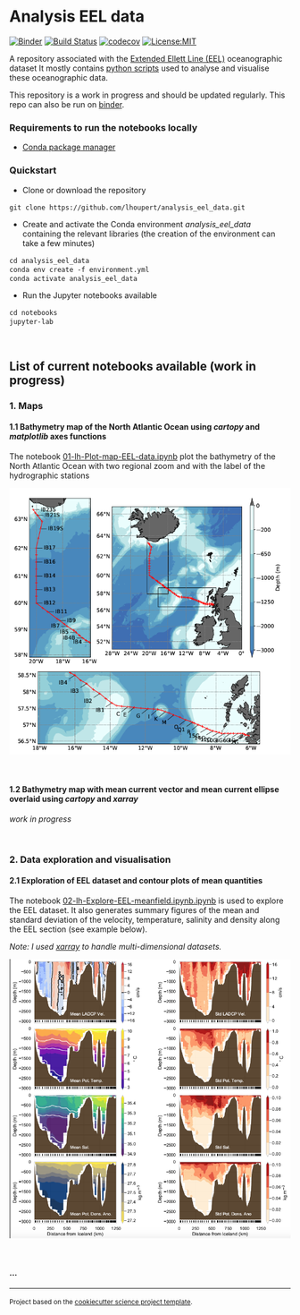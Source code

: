 Analysis EEL data
==============================
[![Binder](https://mybinder.org/badge_logo.svg)](https://mybinder.org/v2/gh/lhoupert/analysis_eel_data/master?filepath=notebooks)
[![Build Status](https://travis-ci.com/lhoupert/analysis_eel_data.svg?branch=master)](https://travis-ci.com/lhoupert/analysis_eel_data)
[![codecov](https://codecov.io/gh/lhoupert/analysis_eel_data/branch/master/graph/badge.svg)](https://codecov.io/gh/lhoupert/analysis_eel_data)
[![License:MIT](https://img.shields.io/badge/License-MIT-lightgray.svg?style=flt-square)](https://opensource.org/licenses/MIT)

A repository associated with the [Extended Ellett Line (EEL)](https://projects.noc.ac.uk/ExtendedEllettLine/)  oceanographic dataset  It mostly contains [python scripts](https://mybinder.org/v2/gh/lhoupert/analysis_eel_data/master?filepath=notebooks)  used to analyse and visualise these oceanographic data.


This repository is a work in progress and should be updated regularly. This repo can also be run on [binder](https://mybinder.org/v2/gh/lhoupert/analysis_eel_data/master/notebooks).

### Requirements to run the notebooks locally
 - [Conda package manager](https://conda.io/en/latest/)



### Quickstart


- Clone or download the repository

```
git clone https://github.com/lhoupert/analysis_eel_data.git
```

- Create and activate the Conda environment *analysis\_eel\_data* containing the relevant libraries (the creation of the environment can take a few minutes)

```
cd analysis_eel_data
conda env create -f environment.yml
conda activate analysis_eel_data
```

- Run the Jupyter notebooks available

```
cd notebooks
jupyter-lab
```

<br/>



## List of current notebooks available (work in progress)


### 1. Maps

#### 1.1 Bathymetry map of the North Atlantic Ocean using *cartopy* and *matplotlib* axes functions
The notebook [01-lh-Plot-map-EEL-data.ipynb](https://nbviewer.jupyter.org/github/lhoupert/analysis_eel_data/blob/master/notebooks/01-lh-Plot-map-EEL-data.ipynb) plot the bathymetry of the North Atlantic Ocean with two regional zoom and with the label of the hydrographic stations

![Bathymetry of the eastern North Atlantic with Extended Ellett Line section](references/readme_figures/fig11.png)

<br/>

#### 1.2 Bathymetry map with mean current vector and mean current ellipse overlaid using *cartopy* and *xarray*

*work in progress*

<br/>

### 2. Data exploration and visualisation

#### 2.1 Exploration of EEL dataset and contour plots of mean quantities
The notebook [02-lh-Explore-EEL-meanfield.ipynb.ipynb](https://nbviewer.jupyter.org/github/lhoupert/analysis_eel_data/blob/master/notebooks/02-lh-Explore-EEL-meanfield.ipynb) is used to explore the EEL dataset. It also generates summary figures of the mean and standard deviation of the velocity, temperature, salinity and density along the EEL section (see example below).

*Note: I used [xarray](http://xarray.pydata.org/en/stable/) to handle multi-dimensional datasets.*

![Exemple of contour plot accross the EEL section](references/readme_figures/fig22.png)

<br/>

#### ...

--------

<p><small>Project based on the <a target="_blank" href="https://github.com/jbusecke/cookiecutter-science-project">cookiecutter science project template</a>.</small></p>
